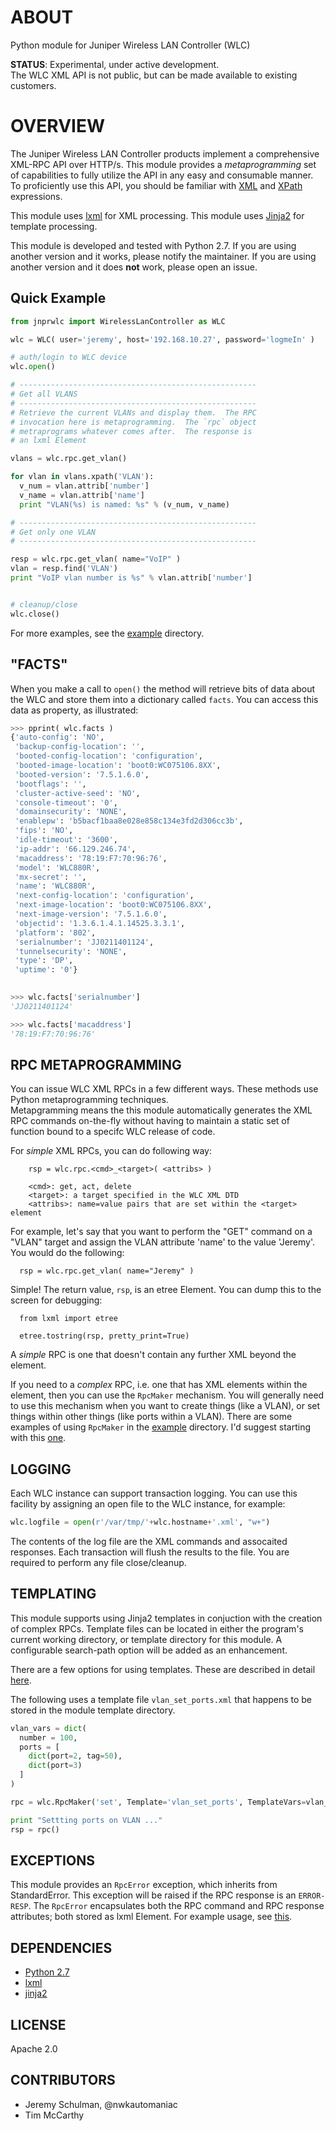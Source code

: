# ABOUT

  Python module for Juniper Wireless LAN Controller (WLC)

**STATUS**: Experimental, under active development.  
The WLC XML API is not public, but can be made available to existing customers.

# OVERVIEW

  The Juniper Wireless LAN Controller products implement a comprehensive XML-RPC API over HTTP/s.  This module provides a *metaprogramming* set of capabilities to fully utilize the API in any easy and consumable manner.  To proficiently use this API, you should be familiar with [XML](http://www.w3schools.com/xml/) and [XPath](http://www.w3schools.com/xpath/) expressions.  
  
This module uses [lxml](http://lxml.de/index.html) for XML processing.  This module uses [Jinja2](http://jinja.pocoo.org/docs) for template processing.

  
This module is developed and tested with Python 2.7.  If you are using another version and it works, please notify the maintainer.  If you are using another version and it does **not** work, please open an issue.

## Quick Example

````python
from jnprwlc import WirelessLanController as WLC

wlc = WLC( user='jeremy', host='192.168.10.27', password='logmeIn' )

# auth/login to WLC device
wlc.open()

# -----------------------------------------------------
# Get all VLANS
# -----------------------------------------------------
# Retrieve the current VLANs and display them.  The RPC
# invocation here is metaprogramming.  The `rpc` object
# metraprograms whatever comes after.  The response is 
# an lxml Element

vlans = wlc.rpc.get_vlan()

for vlan in vlans.xpath('VLAN'):
  v_num = vlan.attrib['number']
  v_name = vlan.attrib['name']
  print "VLAN(%s) is named: %s" % (v_num, v_name)

# -----------------------------------------------------
# Get only one VLAN
# -----------------------------------------------------

resp = wlc.rpc.get_vlan( name="VoIP" )
vlan = resp.find('VLAN')
print "VoIP vlan number is %s" % vlan.attrib['number']


# cleanup/close
wlc.close()
````
  For more examples, see the [example](https://github.com/jeremyschulman/py-jnprwlc/tree/master/examples) directory.
  
## "FACTS"

  When you make a call to `open()` the method will retrieve bits of data about the WLC and store them
  into a dictionary called `facts`.  You can access this data as property, as illustrated:

````python
>>> pprint( wlc.facts )
{'auto-config': 'NO',
 'backup-config-location': '',
 'booted-config-location': 'configuration',
 'booted-image-location': 'boot0:WC075106.8XX',
 'booted-version': '7.5.1.6.0',
 'bootflags': '',
 'cluster-active-seed': 'NO',
 'console-timeout': '0',
 'domainsecurity': 'NONE',
 'enablepw': 'b5bacf1baa8e028e858c134e3fd2d306cc3b',
 'fips': 'NO',
 'idle-timeout': '3600',
 'ip-addr': '66.129.246.74',
 'macaddress': '78:19:F7:70:96:76',
 'model': 'WLC880R',
 'mx-secret': '',
 'name': 'WLC880R',
 'next-config-location': 'configuration',
 'next-image-location': 'boot0:WC075106.8XX',
 'next-image-version': '7.5.1.6.0',
 'objectid': '1.3.6.1.4.1.14525.3.3.1',
 'platform': '802',
 'serialnumber': 'JJ0211401124',
 'tunnelsecurity': 'NONE',
 'type': 'DP',
 'uptime': '0'}
 

>>> wlc.facts['serialnumber']
'JJ0211401124'

>>> wlc.facts['macaddress']
'78:19:F7:70:96:76'

````

## RPC METAPROGRAMMING

  You can issue WLC XML RPCs in a few different ways.  These methods use Python metaprogramming techniques.  
  Metapgramming means the this module automatically generates the XML RPC commands on-the-fly without
  having to maintain a static set of function bound to a specifc WLC release of code.
  
  For _simple_ XML RPCs, you can do following way:

````  
    rsp = wlc.rpc.<cmd>_<target>( <attribs> )
    
    <cmd>: get, act, delete
    <target>: a target specified in the WLC XML DTD
    <attribs>: name=value pairs that are set within the <target> element
````    

  For example, let's say that you want to perform the "GET" command on a "VLAN" target and assign
  the VLAN attribute 'name' to the value 'Jeremy'.  You would do the following:
  
````
  rsp = wlc.rpc.get_vlan( name="Jeremy" )
````

  Simple!  The return value, `rsp`, is an etree Element.  You can dump this to the screen for debugging:
  
```
  from lxml import etree
  
  etree.tostring(rsp, pretty_print=True)
```

  A _simple_ RPC is one that doesn't contain any further XML beyond the <target> element.  
  
  If you need to a _complex_ RPC, i.e. one that has XML elements within the <target> element, then you can use
  the `RpcMaker` mechanism.  You will generally need to use this mechanism when you want to create 
  things (like a VLAN), or set things within other things (like ports within a VLAN).  There are some
  examples of using `RpcMaker` in the [example](https://github.com/jeremyschulman/py-jnprwlc/tree/master/examples) directory.  I'd suggest starting with this [one](https://github.com/jeremyschulman/py-jnprwlc/blob/master/examples/vlan_add_ports.py).


## LOGGING

Each WLC instance can support transaction logging.  You can use this facility by assigning an open file to the WLC instance, for example:
````python
wlc.logfile = open(r'/var/tmp/'+wlc.hostname+'.xml', "w+")
````
The contents of the log file are the XML commands and assocaited responses.  Each transaction will flush the results to the file.  You are required to perform any file close/cleanup.

## TEMPLATING

This module supports using Jinja2 templates in conjuction with the creation of complex RPCs.  Template files can be located in either the program's current working directory, or template directory for this module.  A configurable search-path option will be added as an enhancement. 

There are a few options for using templates.  These are described in detail [here]().

The following uses a template file `vlan_set_ports.xml` that happens to be stored in the module template directory.
````python
vlan_vars = dict(
  number = 100,
  ports = [
    dict(port=2, tag=50),
    dict(port=3)
  ]
)

rpc = wlc.RpcMaker('set', Template='vlan_set_ports', TemplateVars=vlan_vars )

print "Settting ports on VLAN ..."
rsp = rpc()
````


## EXCEPTIONS

  This module provides an `RpcError` exception, which inherits from StandardError.  This exception will be raised if the RPC response is an `ERROR-RESP`.
  The `RpcError` encapsulates both the RPC command and RPC response attributes; both stored as lxml Element.  For 
  example usage, see [this](https://github.com/jeremyschulman/py-jnprwlc/blob/master/examples/try_except.py).
  
  
## DEPENDENCIES

  * [Python 2.7](http://www.python.org/)
  * [lxml](http://lxml.de/index.html)
  * [jinja2](http://jinja.pocoo.org/docs)

## LICENSE
  Apache 2.0

## CONTRIBUTORS

  * Jeremy Schulman, @nwkautomaniac
  * Tim McCarthy
